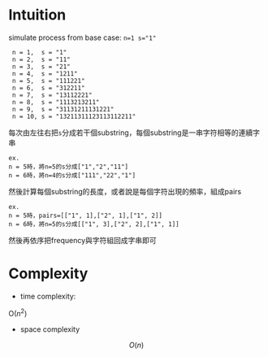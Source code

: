 # Intuition

simulate process from base case: `n=1 s="1"`

```
 n = 1,  s = "1"
 n = 2,  s = "11"
 n = 3,  s = "21"
 n = 4,  s = "1211"
 n = 5,  s = "111221"
 n = 6,  s = "312211"
 n = 7,  s = "13112221"
 n = 8,  s = "1113213211"
 n = 9,  s = "31131211131221"
 n = 10, s = "13211311123113112211"
```

每次由左往右把`s`分成若干個substring，每個substring是一串字符相等的連續字串

```
ex.
n = 5時，將n=5的s分成["1","2","11"]
n = 6時，將n=4的s分成["111","22","1"]
```

然後計算每個substring的長度，或者說是每個字符出現的頻率，組成pairs

```
ex.
n = 5時，pairs=[["1", 1],["2", 1],["1", 2]]
n = 6時，將n=5的s分成[["1", 3],["2", 2],["1", 1]]
```

然後再依序把frequency與字符組回成字串即可

# Complexity

- time complexity:

O($n^2$)

- space complexity

$$O(n)$$